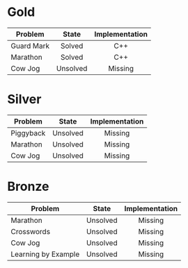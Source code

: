 # Gold
| Problem        | State           | Implementation  |
| -------------  |:---------------:| :--------------:|
| Guard Mark| Solved          | C++            |
| Marathon | Solved          | C++            |
| Cow Jog | Unsolved | Missing           |
# Silver
| Problem        | State           | Implementation  |
| ------------- |:---------------:| :--------------:|
| Piggyback | Unsolved | Missing            |
| Marathon | Unsolved | Missing            |
| Cow Jog | Unsolved | Missing            |
# Bronze
| Problem        | State           | Implementation  |
| ------------- |:---------------:| :--------------:|
| Marathon| Unsolved | Missing            |
| Crosswords | Unsolved | Missing            |
| Cow Jog | Unsolved | Missing            |
| Learning by Example | Unsolved | Missing            |
